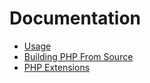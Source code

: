 # Documentation

* [Usage](usage.md)
* [Building PHP From Source](php.md)
* [PHP Extensions](php-extensions.md)
